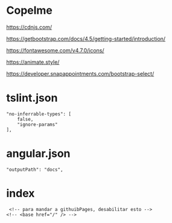 # Copelme

https://cdnjs.com/

https://getbootstrap.com/docs/4.5/getting-started/introduction/

https://fontawesome.com/v4.7.0/icons/

https://animate.style/

https://developer.snapappointments.com/bootstrap-select/

# tslint.json

    "no-inferrable-types": [
        false,
        "ignore-params"
    ],

# angular.json

    "outputPath": "docs",

# index

     <!-- para mandar a githuibPages, desabilitar esto -->
    <!-- <base href="/" /> -->
